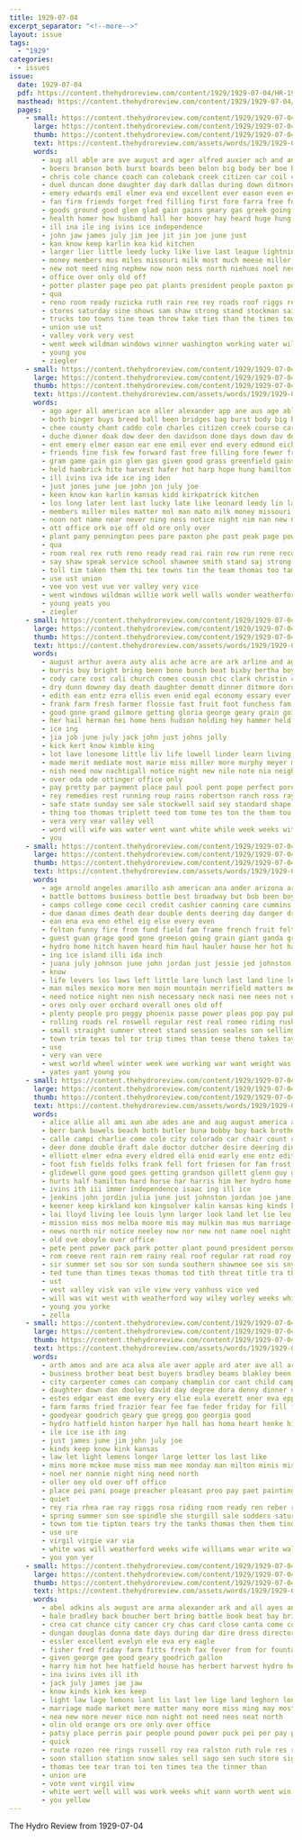 ```yaml
---
title: 1929-07-04
excerpt_separator: "<!--more-->"
layout: issue
tags:
  - "1929"
categories:
  - issues
issue:
  date: 1929-07-04
  pdf: https://content.thehydroreview.com/content/1929/1929-07-04/HR-1929-07-04.pdf
  masthead: https://content.thehydroreview.com/content/1929/1929-07-04/masthead/HR-1929-07-04.jpg
  pages:
    - small: https://content.thehydroreview.com/content/1929/1929-07-04/small/HR-1929-07-04-01.jpg
      large: https://content.thehydroreview.com/content/1929/1929-07-04/large/HR-1929-07-04-01.jpg
      thumb: https://content.thehydroreview.com/content/1929/1929-07-04/thumbnails/HR-1929-07-04-01.jpg
      text: https://content.thehydroreview.com/assets/words/1929/1929-07-04/HR-1929-07-04-01.txt
      words:
        - aug all able are ave august ard ager alfred auxier ach and angeles anne ana alexander app aly ama aster atter
        - boers branson both burst boards been belon big body ber boe blown bur binger bridges board bus breed brest bolt best began books bar ball broad but brought basket brother bow boy business
        - chris cole chance coach can colebank creek citizen car coil con cotton christian clarence cordial city cor clara churches chamber county corn circle council chi comes charles company cross cove course came case caddo cal cant cash crosby credit carl close church
        - duel duncan done daughter day dark dallas during down ditmore dinner doak douglas days doing din den dir deal denman deer davidson dust
        - emery edwards emil elmer eva end excellent ever eason even every edmond elbert
        - fan firm friends forget fred filling first fore farra free forward floyd for ford friday front few farewell fields farm farmer from fisk friesen favorite found fire fast fewer
        - goods ground good glen glad gain gains geary gas greek going grass given gram game gertrude greenfield gee gibbs
        - health homer how husband hall her hoover hay heard huge hung horse had hone hesser has hole hard hie hambrick hamilton home hydro husbands heal hinton henry hafer high hick hes held holes hope harold harvey hen harp house
        - ill ina ile ing ivins ice independence
        - john jaw james july jim jee jit jin joe june just
        - kan know keep karlin kea kid kitchen
        - larger lier little leedy lucky like live last league lightning long lott law look later lege late lawton large lot light
        - money members mus miles missouri milk most much meese miller more maguire many monday mane masters morning may marriage mol matter made mer mars man must mat men mare
        - new not need ning nephew now noon ness north niehues noel necessary near never name nim night nee
        - office over only old off
        - potter plaster page peo pat plants president people paxton public pany past park pennington proud pump pro place pers plan precious pest peak part present pot power plant pastor powers patsy post
        - qua
        - reno room ready ruzicka ruth rain ree rey roads roof riggs record row real rex rege
        - stores saturday sine shows sam shaw strong stand stockman said sincere sou sage stone seems smith selling severe such struck story soon sewer say sais side school sear sang score ser show single speak see storm stead store sense star sand she simpson second seem solo set song standard state small stallion sermons station south still sin sunday sermon sale season service strife sedan sheets shawnee sila six stock slack shingles
        - trucks too towns tine team throw take ties than the times town teague taken tex texas tak teper thing then toll tie teen them
        - union use ust
        - valley vork very vest
        - went week wildman windows winner washington working water wild will wheat west with wesley way wise weatherford white william wish wonder work waste win works willing western walls wash williams waite wind was weeks well
        - young you
        - ziegler
    - small: https://content.thehydroreview.com/content/1929/1929-07-04/small/HR-1929-07-04-02.jpg
      large: https://content.thehydroreview.com/content/1929/1929-07-04/large/HR-1929-07-04-02.jpg
      thumb: https://content.thehydroreview.com/content/1929/1929-07-04/thumbnails/HR-1929-07-04-02.jpg
      text: https://content.thehydroreview.com/assets/words/1929/1929-07-04/HR-1929-07-04-02.txt
      words:
        - ago ager all american ace aller alexander app ane aus age able auxier and alo angeles aster ard august alfred arr aug april are
        - both binger buys breed ball been bridges bag burst body big busi began best bove boards board blown bevly ber bar brief books branson bolt basket but brought boy business
        - chee county chant caddo cole charles citizen creek course carl corn chamber company church chance churches cash credit commer craze circle comes close coach chris cant cross cas con came council can cotton cordial contes case christian cal city clarence chi car
        - duche dinner doak dow deer den davidson done days down dav deal douglas during duly doing duel dark dee day dallas
        - ent emery elmer eason ear ene emil ever end every edmond eich excellent edwards even
        - friends fine fisk few forward fast free filling fore fewer from flood farra forget first farm ford front fields farewell friday for found fow firm friesen fred favorite floyd fire
        - gram game gain gin glen gas given good grass greenfield gains goods greek glad geary
        - held hambrick hite harvest hafer hot harp hope hung hamilton hands holes heen heard hall homer has hoover husbands hatfield hes horse hed henke henry home harold hinton high husband had huge hole how harvey hydro house health hard her hesser hie
        - ill ivins iva ide ice ing iden
        - just jones june jue john jon july joe
        - keen know kan karlin kansas kidd kirkpatrick kitchen
        - los long later lent last lucky late like leonard leedy lin las left law look lot light large live lawton lott larger lightning lege lete little league
        - members miller miles matter mol man mato milk money missouri made men much many march moe masters may metta more morning mars marriage most mond meg monday mon
        - noon not name near never ning ness notice night nim nan new need now noel niehues north ney nephew
        - ott office ork oie off old ore only over
        - plant pany pennington pees pare paxton phe past peak page power president person poot peng pro pot patsy pate plan peo precious people pat pastor proud part potter present pump public place plaster pest plants pikes park
        - qua
        - room real rex ruth reno ready read rai rain row run rene record rae rent rey ruzicka roads roof
        - say shaw speak service school shawnee smith stand saj strong storm story standard seem sheets severe stallion sand sas state small south son shasta season sions she sam simpson said struck strife song saturday sunday shingles show sees sermons single sin seems stone sermon sewer still see side sai sul such sale set sid station sedan selling soon ser six store stores
        - toll tim taken them thi tex towns tin the team thomas too tame tra terri ton texas then thew town take toe tak tie thing times than ties trucks
        - use ust union
        - vee von vest vue ver valley very vice
        - went windows wildman willie work well walls wonder weatherford wish white wheat williams wee wise waste william winner was wery west western water wil week weeks willing working way while wild win wit wind will works with wal washington
        - young yeats you
        - ziegler
    - small: https://content.thehydroreview.com/content/1929/1929-07-04/small/HR-1929-07-04-03.jpg
      large: https://content.thehydroreview.com/content/1929/1929-07-04/large/HR-1929-07-04-03.jpg
      thumb: https://content.thehydroreview.com/content/1929/1929-07-04/thumbnails/HR-1929-07-04-03.jpg
      text: https://content.thehydroreview.com/assets/words/1929/1929-07-04/HR-1929-07-04-03.txt
      words:
        - august arthur avera auty alis ache acre are ark arline and ago all app ave ator
        - burris buy bright bring been bone bunch beat bixby bertha boys bridgeport big back birth brothers bethel byland bottle brother buck but baby bal billie blum bible best
        - cody care cost cali church comes cousin chic clark christin cooks caddo company coo city close cotton county cook clinton crail come cour con corn can clerk
        - dry dunn downey day death daughter demott dinner ditmore dorothy del done deed duly during days dear
        - edith ean entz ezra ellis even enid egal economy essary ever
        - frank farm fresh farmer flossie fast fruit foot funchess fam for field friends fine folks flenner friday frock from fok full found favor few fry first
        - good gone grand gilmore getting gloria george geary grain going goin green
        - her hail herman hei home hens hudson holding hey hammer held handle has him how husband hoder happy hinton hart hook henry herndon had heet hong homa hundred hume hydro harvest hay hon hands high hoe hin harry
        - ice ing
        - jia job june july jack john just johns jolly
        - kick kert know kimble king
        - lot lave lonesome little liv life lowell linder learn living linkhart light lightning lena law lulu landis like line let last letter lari long lean leonard
        - made merit mediate most marie miss miller more murphy meyer mis mut mcfall mourer may mon mound mar men matilda moody man much miles
        - nish need now nachtigall notice night new nile note nia neighbors november nam nie not neeley newton noti
        - over oda ode ottinger office only
        - pay pretty par payment place paul pool pent pope perfect pore peaches past people power pleasant promise pugh
        - rey remedies rest running roup rains robertson ranch ross ray rates robert rush race ria roar rock risk ruby richardson rye roy ready
        - safe state sunday see sale stockwell said sey standard shape service special send sister sat saturday sunda suits son sweet seus sense seems south stockton storm swimmer sic still sons summer season sullins sullens save
        - thing too thomas triplett teed tom tome tes ton the them tou tea take tell tax trip then thet town
        - vera very vear valley vell
        - word will wife was water went want white while week weeks with walter weil wee weatherford way well worl weather wykert work wheat worth wells
        - you
    - small: https://content.thehydroreview.com/content/1929/1929-07-04/small/HR-1929-07-04-04.jpg
      large: https://content.thehydroreview.com/content/1929/1929-07-04/large/HR-1929-07-04-04.jpg
      thumb: https://content.thehydroreview.com/content/1929/1929-07-04/thumbnails/HR-1929-07-04-04.jpg
      text: https://content.thehydroreview.com/assets/words/1929/1929-07-04/HR-1929-07-04-04.txt
      words:
        - age arnold angeles amarillo ash american ana ander arizona are almos and all agent
        - battle bottoms business bottle best broadway but bob been boys barber bound bis boy bonds bills bill barbe back brine bring books ben bottom bain better bank blakley bath
        - camps college come cecil credit cashier canning care cummins carl chapin cali call congress cash caddo course cool clara city carlyle cost certain con county close change coll collins clinton can chee count cade came
        - due danan dimes death dear double dents deering day danger draft days during driver diego doing denes down
        - ean ena eva eno ethel eig else every even
        - felton funny fire from fund field fam frame french fruit felt fost face fort farmer fails france found fair for filling fresh floor frost first flag few
        - guest guan grage good gone greeson going grain giant ganda grown grant ghosh glad gov gave
        - hydro home hitch haven heard him haul hauler house her hot handle held harvest hill half hastings hus hope had hell hest has hardware height horse hundred
        - ing ice island illi ida inch
        - juana july johnson june john jordan just jessie jed johnston job jas
        - know
        - life levers los laws left little lare lunch last land line let lee light lave large low late luck leader
        - man miles mexico more men moin mountain merrifield matters members mana marshall magnolia miss mold much mccormick mae many mis most model monday mom mans might
        - need notice night nen nish necessary neck nasi nee nees not narrow new never nice now
        - ores only over orchard overall ones old off
        - plenty people pro peggy phoenix passe power pleas pop pay public place person pass punches price prise page plows pope park
        - rolling roads rel roswell regular rest real romeo riding rush rain row ready rise running rey rock range
        - small straight sumner street stand session seales son selling sylvester sur side sandy seem see strong stock sever said special subject san service state seat summer states shade saw supper sunday stuff salt shower south sense stocks sayre say station start surplus
        - town trim texas tol tor trip times than teese theno takes taylor them talk tan thing the turns then tow too tung talkington teas take
        - use
        - very van vere
        - west world wheel winter week wee working war want weight was wheat washington way why work wash will went wonder wise weather with warn
        - yates yant young you
    - small: https://content.thehydroreview.com/content/1929/1929-07-04/small/HR-1929-07-04-05.jpg
      large: https://content.thehydroreview.com/content/1929/1929-07-04/large/HR-1929-07-04-05.jpg
      thumb: https://content.thehydroreview.com/content/1929/1929-07-04/thumbnails/HR-1929-07-04-05.jpg
      text: https://content.thehydroreview.com/assets/words/1929/1929-07-04/HR-1929-07-04-05.txt
      words:
        - alice allie all ami aun abe ades ane and aug august america ade ames adi arn atty archie aud ago artie are amos ault andy
        - berr bank bowels beach both butler buna bobby boy back brother but borrow books bort ben body block buy been blue brides brought brow brown baby billie born blood better bee brooks brings ballew bill
        - calle campi charlie come cole city colorado car chair count cad criss crissman cutting cousin cool cowden comes crail can col court caddo claude colony company clarence carl county chris
        - deer done double draft dale doctor dutcher desire deering dinner dohn day dom daughter ditmore daughters danks
        - elliott elmer edna every eldred ella enid early ene entz edith east
        - foot fish fields folks frank fell fort friesen for fam frost few firm friday fruit fost fine from foreman friends former first free felton fitzpatrick field fresh
        - glidewell gone good goes getting grandson gillett glenn guy graves gas george georgia glen goin grover geary gene germ guess
        - hurts half hamilton hard horse har harris him her hydro home houston how hesser high had heen henne hardware huss hoes herndon hom herman haggard harr has hoel henke harvest hoy harrow
        - ivins ith iii immer independence isaac ing ill ice
        - jenkins john jordin julia june just johnston jordan joe jane jarl justice jen julius jimmie july
        - keener keep kirkland kon kingsolver kalin kansas king kinds kins keen
        - lai lloyd living lee louis lynn larger look land let lie leu life little longer light letter lighter long loui leslie latter last lasley like luella litt left leer line lay lingle large
        - mission miss mos melba moore mis may mulkin mas mus marriage money much morning mil mcfadyen mills mura martin miller matter marguerite mith mcanally missouri mile man monday mee miler mildred meals
        - news north nir notice neeley now nor new not name noel night nick northern
        - old ove oboyle over office
        - pete pent power pack park potter plant pound president person plants plenty pleasant past place pinner part perry present people per porter
        - rom reeve rent rain rem rainy real roof regular rat road roy ray ret route ren
        - sir summer set sou sor son sunda southern shawnee see sis snyder seed seman show sister saturday sleep small standard stover sill she surprise sui such said seat sun star store seal school sunday
        - ted tune than times texas thomas tod tith threat title tra thing thy tal town twa thi tuck too taken take the thom trip then talk tail tice tur turner tall them tol
        - ust
        - vest valley visk van vile view very vanhuss vice ved
        - will was wit west with weatherford way wiley worley weeks white withers wide went week wright work wint win writer waste wil want wood wells wilson warde well wear wedding wheat
        - young you yorke
        - zella
    - small: https://content.thehydroreview.com/content/1929/1929-07-04/small/HR-1929-07-04-06.jpg
      large: https://content.thehydroreview.com/content/1929/1929-07-04/large/HR-1929-07-04-06.jpg
      thumb: https://content.thehydroreview.com/content/1929/1929-07-04/thumbnails/HR-1929-07-04-06.jpg
      text: https://content.thehydroreview.com/assets/words/1929/1929-07-04/HR-1929-07-04-06.txt
      words:
        - arth amos and are aca alva ale aver apple ard ater ave all arts ane alexander assis able agar
        - business brother beat best buyers bradley beams blakley been baas buy bright boys blakeley
        - city carpenter comes can company champlin cor cant child camp colo cummins craig cain class colorado care col cue car cruz cali clinton call
        - daughter down dan dooley david day degree dora denny dinner dary dungan danley dick during done dickerson dessert
        - estes edgar east eme every ery elie eula everett ener eva epper
        - farm farms fried frazier fear fee fae feder friday for fill friends few frank fresh forrest forget from floyd filling first
        - goodyear goodrich geary gue gregg goo georgia good
        - hydro hatfield hinton harper hye hall has homa heart henke hill hair home harry horse holy her how hibbs harvest homer
        - ile ice ise ith ing
        - just james june jim john july joe
        - kinds keep know kink kansas
        - law let light lemens longer large letter los last like
        - mins more mckee muse miss mam mee monday man milton minis mise
        - noel ner nannie night ning need north
        - oller oey old over off office
        - place pei pani poage preacher pleasant proo pay paet painting pete past part people pie
        - quiet
        - rey ria rhea rae ray riggs rosa riding room ready ren reber ridge run ret reason rent
        - spring summer son soe spindle she sturgill sale sodders saturday shanks smith store see sell stephenson service sandlin simmons second station seary sun schantz sunday spies sper say
        - town tom tie tipton tears try the tanks thomas then them tindall thoma
        - use ure
        - virgil virgie var via
        - white was will weatherford weeks wife williams wear write walter worts week works way wells with work woll went
        - you yon yer
    - small: https://content.thehydroreview.com/content/1929/1929-07-04/small/HR-1929-07-04-07.jpg
      large: https://content.thehydroreview.com/content/1929/1929-07-04/large/HR-1929-07-04-07.jpg
      thumb: https://content.thehydroreview.com/content/1929/1929-07-04/thumbnails/HR-1929-07-04-07.jpg
      text: https://content.thehydroreview.com/assets/words/1929/1929-07-04/HR-1929-07-04-07.txt
      words:
        - abel adkins als august are arma alexander ark and all ayes ane ard alt axe ames ali ale ani
        - bale bradley back boucher bert bring battle book beat bay bridgeport brown black bak been business bae bill bil
        - crea cat chance city cancer cry chas card close canta come corn can cote colony col clinton carpenter company current
        - dungan douglas donna date days during dar dire dress director don den day drinks
        - essler excellent evelyn ele eva ery eagle
        - fisher fred friday farm fitts fresh fax fever from for fountain frank famous fairbanks fone fine forget fon
        - given george gee good geary goodrich gallon
        - harry him hot hee hatfield house has herbert harvest hydro hens howe hesser hop high heart husbands hare harper hoats homa hanes home half hope hai her hine hinton
        - ina ivins ives ill ith
        - jack july james jae jaw
        - know kinds kink kes keep
        - light law lage lemons lant lis last lee lige land leghorn longer lor line love
        - marriage made market mere matter many more miss ming may most man method miller milk
        - nea new nore never nice non night not need nees neat north
        - olin old orange ors ore only over office
        - patsy place perrin pair people pound power puck pei per pay poy public par pass pure paper pete
        - quick
        - route rozen ree rings russell roy rea ralston ruth rule res roup row raney
        - soon stallion station snow sales sell sago sen such store signal standard star sunday satin size school service sea springs saturday stix stock story stay set sale see sch suits soe season save sedan sandlin shen slee sweets son simmons smith soda speedy sai
        - thomas tee tear tran toi ten times tea the tinner than
        - union ure
        - vote vent virgil view
        - white wert well will was work weeks whit wann worth went win wheat want weatherford wey wild with week
        - you yellow
---
```


The Hydro Review from 1929-07-04

<!--more-->

